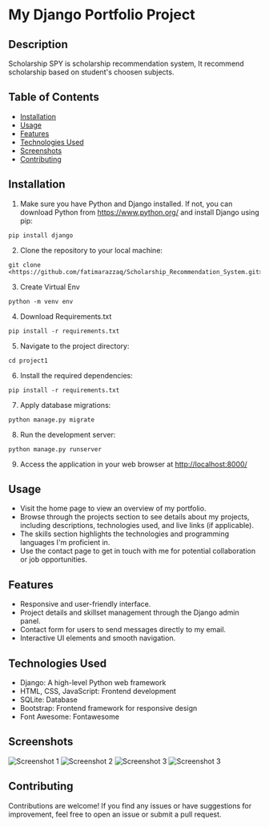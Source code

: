 # My Django Portfolio Project

## Description

Scholarship SPY is scholarship recommendation system, It recommend scholarship based on student's choosen subjects.

## Table of Contents

- [Installation](#installation)
- [Usage](#usage)
- [Features](#features)
- [Technologies Used](#technologies-used)
- [Screenshots](#screenshots)
- [Contributing](#contributing)

## Installation

1. Make sure you have Python and Django installed. If not, you can download Python from <https://www.python.org/> and install Django using pip:

```
pip install django
```

2. Clone the repository to your local machine:

```
git clone <https://github.com/fatimarazzaq/Scholarship_Recommendation_System.git>
```

3. Create Virtual Env

```
python -m venv env
```

4. Download Requirements.txt

```
pip install -r requirements.txt
```

5. Navigate to the project directory:

```
cd project1
```

6. Install the required dependencies:

```
pip install -r requirements.txt
```

7. Apply database migrations:

```
python manage.py migrate
```

8. Run the development server:

```
python manage.py runserver
```

9. Access the application in your web browser at <http://localhost:8000/>

## Usage

- Visit the home page to view an overview of my portfolio.
- Browse through the projects section to see details about my projects, including descriptions, technologies used, and live links (if applicable).
- The skills section highlights the technologies and programming languages I'm proficient in.
- Use the contact page to get in touch with me for potential collaboration or job opportunities.

## Features

- Responsive and user-friendly interface.
- Project details and skillset management through the Django admin panel.
- Contact form for users to send messages directly to my email.
- Interactive UI elements and smooth navigation.

## Technologies Used

- Django: A high-level Python web framework
- HTML, CSS, JavaScript: Frontend development
- SQLite: Database
- Bootstrap: Frontend framework for responsive design
- Font Awesome: Fontawesome

## Screenshots

![Screenshot 1](screenshots/screenshot1.png)
![Screenshot 2](screenshots/screenshot2.png)
![Screenshot 3](screenshots/screenshot3.png)
![Screenshot 3](screenshots/screenshot4.png)

## Contributing

Contributions are welcome! If you find any issues or have suggestions for improvement, feel free to open an issue or submit a pull request.
